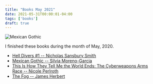 ```yaml
---
title: "Books May 2021"
date: 2021-05-31T00:00:01-04:00
tags: ['books']
draft: true
---
```


<img src="https://i.gr-assets.com/images/S/compressed.photo.goodreads.com/books/1607462569l/53152636._SY475_.jpg" alt="Mexican Gothic">

I finished these books during the month of May, 2020.

* [Hell Divers #1 -- Nicholas Sansbury Smith ](https://www.goodreads.com/book/show/28464896-hell-divers)
* [Mexican Gothic -- Silvia Moreno-Garcia ](https://www.goodreads.com/book/show/53152636-mexican-gothic)
* [This Is How They Tell Me the World Ends: The Cyberweapons Arms Race -- Nicole Perlroth](https://www.goodreads.com/book/show/49247043-this-is-how-they-tell-me-the-world-ends)
* [The Fog -- James Herbert](https://www.goodreads.com/book/show/397860.The_Fog)



